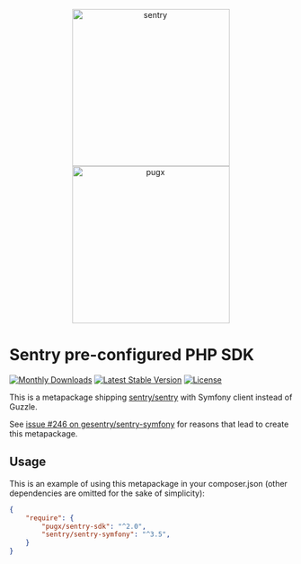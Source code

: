 <p align="center">
    <img src="https://sentry-brand.storage.googleapis.com/sentry-logo-black.png" width="280" alt="sentry">
    <img src="https://avatars0.githubusercontent.com/u/2310209" width="280" alt="pugx">
</p>

# Sentry pre-configured PHP SDK

[![Monthly Downloads](https://poser.pugx.org/pugx/sentry-sdk/d/monthly)](https://packagist.org/packages/pugx/sentry-sdk)
[![Latest Stable Version](https://poser.pugx.org/pugx/sentry-sdk/v/stable)](https://packagist.org/packages/pugx/sentry-sdk)
[![License](https://poser.pugx.org/pugx/sentry-sdk/license)](https://packagist.org/packages/pugx/sentry-sdk)

This is a metapackage shipping [sentry/sentry](https://github.com/getsentry/sentry-php) with Symfony client instead of Guzzle.

See [issue #246 on gesentry/sentry-symfony](https://github.com/getsentry/sentry-symfony/issues/246) for reasons that lead to create this metapackage.

## Usage

This is an example of using this metapackage in your composer.json (other dependencies are omitted for the sake of simplicity):

```json
{
    "require": {
        "pugx/sentry-sdk": "^2.0",
        "sentry/sentry-symfony": "^3.5",
    }
}
```
